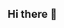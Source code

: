## Hi there 👋

<!--

<img     align= 'ringht'
         src='https://github.com/user-attachments/assets/92b4f48b-7d6f-402e-872c-5ec911498937'
         width='200x'>
